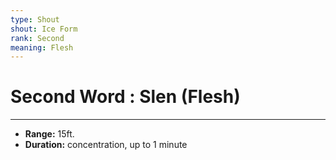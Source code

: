 ```yaml
---
type: Shout
shout: Ice Form
rank: Second
meaning: Flesh
---
```

# Second Word : Slen (Flesh)
---
- **Range:** 15ft.
- **Duration:** concentration, up to 1 minute